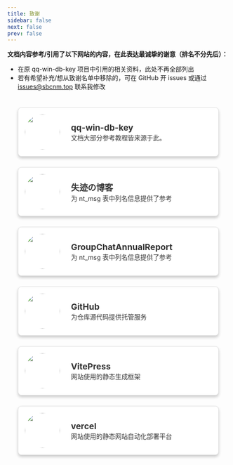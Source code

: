 ```yaml
---
title: 致谢
sidebar: false
next: false 
prev: false
---
```


**文档内容参考/引用了以下网站的内容，在此表达最诚挚的谢意（排名不分先后）：**
- 在原 qq-win-db-key 项目中引用的相关资料，此处不再全部列出
- 若有希望补充/想从致谢名单中移除的，可在 GitHub 开 issues 或通过 [issues@sbcnm.top](mailto:issues@sbcnm.top) 联系我修改

<div class="card-container">
  <a class="card" href="https://github.com/QQBackup/qq-win-db-key" target="_blank">
    <div class="card-image">
      <img src="/icons/logo.jpg" alt="">
    </div>
    <div class="card-content">
      <h3>qq-win-db-key</h3>
      <p>文档大部分参考教程皆来源于此。</p>
    </div>
  </a>

  <a class="card" href="https://blog.reincarnatey.net/2024/0707-qqnt-history-export/" target="_blank">
    <div class="card-image">
      <img src="/thanks/失迹.png" alt="">
    </div>
    <div class="card-content">
      <h3>失迹の博客</h3>
      <p>为 nt_msg 表中列名信息提供了参考</p>
    </div>
  </a>

  <a class="card" href="https://github.com/mobyw/GroupChatAnnualReport" target="_blank">
    <div class="card-image">
      <img src="/thanks/GroupChatAnnualReport.jpg" alt="">
    </div>
    <div class="card-content">
      <h3>GroupChatAnnualReport</h3>
      <p>为 nt_msg 表中列名信息提供了参考</p>
    </div>
  </a>

  <a class="card" href="https://github.com/QQBackup/QQDecrypt" target="_blank">
    <div class="card-image">
      <img src="/thanks/github.svg" alt="">
    </div>
    <div class="card-content">
      <h3>GitHub</h3>
      <p>为仓库源代码提供托管服务</p>
    </div>
  </a>

  <a class="card" href="https://vitepress.dev/" target="_blank">
    <div class="card-image">
      <img src="/thanks/vitepress.svg" alt="">
    </div>
    <div class="card-content">
      <h3>VitePress</h3>
      <p>网站使用的静态生成框架</p>
    </div>
  </a>

  <a class="card" href="https://vercel.com/" target="_blank">
    <div class="card-image">
      <img src="/thanks/vercel.png" alt="">
    </div>
    <div class="card-content">
      <h3>vercel</h3>
      <p>网站使用的静态网站自动化部署平台</p>
    </div>
  </a>
</div>

<style>
.card-container {
  display: flex;
  flex-direction: column;
  gap: 1.5rem;
  padding: 1.5rem;
}

.card {
  background-color: var(--card-bg);
  border: 1px solid var(--card-border);
  border-radius: 8px;
  width: 100%;
  max-width: 700px;
  display: flex;
  align-items: center;
  box-shadow: 0 4px 6px rgba(0, 0, 0, 0.2);
  transition: transform 0.3s ease, box-shadow 0.3s ease, background-color 0.3s ease;
  text-decoration: none;
  overflow: hidden;
  margin: 0 auto;
}

.card:hover {
  transform: scale(1.02);
  box-shadow: 0 6px 10px rgba(0, 0, 0, 0.4);
  background-color: var(--card-hover-bg);
}

.card-image {
  width: 80px;
  height: 80px;
  overflow: hidden;
  border-radius: 50%;
  margin: 15px;
  flex-shrink: 0;
}

.card-image img {
  width: 100%;
  height: 100%;
  object-fit: cover;
  border-radius: 50%;
}

.card-content {
  padding: 10px;
  display: flex;
  flex-direction: column;
  justify-content: space-between;
  flex: 1;
}

.card-content h3 {
  font-size: 1.2rem;
  margin: 0;
  color: var(--card-text);
}

.card-content p {
  color: var(--card-text);
  font-size: 0.9rem;
  margin: 0;
  white-space: nowrap;
  overflow: hidden;
  text-overflow: ellipsis;
  max-width: 100%;
  transition: white-space 0.3s ease;
}

.card:hover .card-content p {
  white-space: normal;
}

/* 颜色变量 */
:root {
  --card-bg: #ffffff; /* 浅色模式背景 */
  --card-border: #e0e0e0; /* 浅色模式边框 */
  --card-text: #333333; /* 浅色模式文字 */
  --card-hover-bg: #f0f0f0; /* 浅色模式悬停背景 */
}

.dark {
  --card-bg: rgba(32, 33, 39, 1); /* 深色模式背景 */
  --card-border: #2a2a2e; /* 深色模式边框 */
  --card-text: #dcdcdc; /* 深色模式文字 */
  --card-hover-bg: rgba(40, 41, 49, 1); /* 深色模式悬停背景 */
}
</style>

